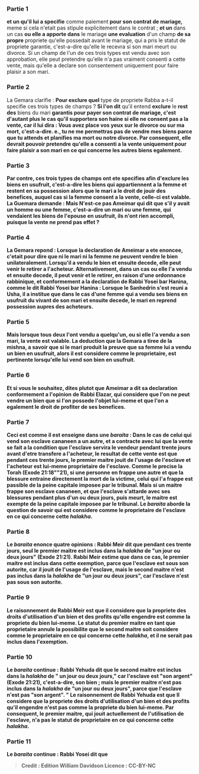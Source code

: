 
### Partie 1
<b>et un qu'il lui a specifie</b> comme paiement <b>pour son contrat de mariage,</b> meme si cela n'etait pas stipule explicitement dans le contrat ; <b>et un</b> dans un cas <b>ou elle a apporte dans</b> le mariage <b>une evaluation</b> d'un champ <b>de sa propre</b> propriete qu'elle possedait avant le mariage, qui a pris le statut de propriete garantie, c'est-a-dire qu'elle le recevra si son mari meurt ou divorce. Si un champ de l'un de ces trois types est vendu avec son approbation, elle peut pretendre qu'elle n'a pas vraiment consenti a cette vente, mais qu'elle a declare son consentement uniquement pour faire plaisir a son mari.

### Partie 2
La Gemara clarifie : <b>Pour exclure quel</b> type de propriete Rabba a-t-il specifie ces trois types de champs ? <b>Si l'on dit</b> qu'il entend <b>exclure</b> le <b>rest des</b> biens du mari <b>garantis pour payer son contrat de mariage, c'est <b>d'autant plus</b> le cas <b>qu'il supportera</b> son <b>haine</b> si elle ne consent pas a la vente, <b>car il lui dira : </b> Vous <b>avez place vos yeux sur le divorce ou sur</b> ma <b>mort,</b> c'est-a-dire. e., tu ne me permettras pas de vendre mes biens parce que tu attends et planifies ma mort ou notre divorce. Par consequent, elle devrait pouvoir pretendre qu'elle a consenti a la vente uniquement pour faire plaisir a son mari en ce qui concerne les autres biens egalement.

### Partie 3
<b>Par contre,</b> ces trois types de champs ont ete specifies afin <b>d'exclure les biens en usufruit,</b> c'est-a-dire les biens qui appartiennent a la femme et restent en sa possession alors que le mari a le droit de jouir des benefices, auquel cas si la femme consent a la vente, celle-ci est valable. La Guemara demande : Mais <b>N'est-ce pas Ameimar qui dit</b> que s'il y avait <b>un homme ou une femme,</b> c'est-a-dire un mari ou une femme, <b>qui vendaient</b> les biens de l'epouse en <b>usufruit, ils n'ont rien accompli,</b> puisque la vente ne prend pas effet ?

### Partie 4
La Gemara repond : <b>Lorsque</b> la declaration <b>de Ameimar a ete enoncee,</b> c'etait pour dire que ni le mari ni la femme ne peuvent vendre le bien unilateralement. <b>Lorsqu'il a vendu</b> le bien <b>et</b> ensuite <b>decede, elle peut venir le retirer</b> a l'acheteur. <b>Alternativement,</b> dans un cas ou <b>elle l'a vendu</b> <b>et</b> ensuite <b>decede, il peut venir et le retirer, en raison d'une ordonnance rabbinique, et conformement a</b> la declaration <b>de Rabbi Yosei bar Hanina, comme le dit Rabbi Yosei bar Hanina : </b> Lorsque le Sanhedrin s'est reuni <b>a Usha, il a institue</b> que dans le cas d'une <b>femme qui a vendu</b> ses <b>biens en usufruit</b> du vivant de son mari <b>et</b> ensuite <b>decede, le mari en reprend</b> possession <b>aupres des acheteurs. </b>

### Partie 5
<b>Mais lorsque tous deux l'ont vendu a quelqu'un, ou si elle l'a vendu a</b> son mari, <b>la vente est valable.</b> La deduction que la Gemara a tiree de la mishna, a savoir que si le mari produit la preuve que sa femme lui a vendu un bien en usufruit, alors il est considere comme le proprietaire, est pertinente lorsqu'elle lui vend son bien en usufruit.

### Partie 6
<b>Et si vous le souhaitez, dites</b> plutot que <b>Ameimar a dit</b> sa declaration <b>conformement</b> a l'opinion de <b>Rabbi Elazar,</b> qui considere que l'on ne peut vendre un bien que si l'on possede l'objet lui-meme et que l'on a egalement le droit de profiter de ses benefices.

### Partie 7
Ceci est <b>comme il est enseigne</b> dans une <i>baraita</i> : Dans le cas de <b>celui qui vend son</b> <b>esclave cananeen</b> a un autre, <b>et a contracte avec lui</b> que la vente se fait <b>a la condition que</b> l'esclave <b>servira</b> le vendeur pendant <b>trente jours</b> avant d'etre transfere a l'acheteur, le resultat de cette vente est que pendant ces trente jours, le premier maitre jouit de l'usage de l'esclave et l'acheteur est lui-meme proprietaire de l'esclave. Comme le precise la Torah (Exode 21:18""21), si une personne en frappe une autre et que la blessure entraine directement la mort de la victime, celui qui l'a frappe est passible de la peine capitale imposee par le tribunal. Mais si un maitre frappe son esclave cananeen, et que l'esclave s'attarde avec ses blessures pendant plus d'un ou deux jours, puis meurt, le maitre est exempte de la peine capitale imposee par le tribunal. Le <i>baraita</i> aborde la question de savoir qui est considere comme le proprietaire de l'esclave en ce qui concerne cette <i>halakha</i>.

### Partie 8
Le <i>baraita</i> enonce quatre opinions : <b>Rabbi Meir dit</b> que pendant ces trente jours, seul <b>le premier</b> maitre <b>est</b> inclus <b>dans</b> la <b><i>halakha</i></b> de <b>"un jour ou deux jours"</b> (Exode 21:21). Rabbi Meir estime que dans ce cas, le premier maitre est inclus dans cette exemption, <b>parce que</b> l'esclave <b>est sous son</b> autorite, car il jouit de l'usage de l'esclave, <b>mais le second</b> maitre <b>n'est pas</b> inclus <b>dans</b> la <b><i>halakha</i></b> de <b>"un jour ou deux jours", car</b> l'esclave <b>n'est pas sous son</b> autorite.

### Partie 9
Le raisonnement de Rabbi Meir est que <b>il considere</b> que la <b>propriete</b> des droits d'utilisation d'un bien et des <b>profits</b> qu'elle engendre est <b>comme la propriete du bien lui-meme.</b> Le statut du premier maitre en tant que proprietaire annule la possibilite que le second maitre soit considere comme le proprietaire en ce qui concerne cette <i>halakha</i>, et il ne serait pas inclus dans l'exemption.

### Partie 10
Le <i>baraita</i> continue : <b>Rabbi Yehuda dit</b> que <b>le second</b> maitre <b>est</b> inclus <b>dans</b> la <b><i>halakha</i></b> de <b>" un jour ou deux jours," car</b> l'esclave <b>est "son argent"</b> (Exode 21:21), c'est-a-dire, son bien ; mais <b>le premier</b> maitre n'est <b>pas</b> inclus <b>dans</b> la <b><i>halakha</i></b> de <b>"un jour ou deux jours", parce que</b> l'esclave <b>n'est pas "son argent". "</b> Le raisonnement de Rabbi Yehuda est que <b>Il considere</b> que la <b>propriete</b> des droits d'utilisation d'un bien et des <b>profits</b> qu'il engendre n'est <b>pas comme la propriete du bien lui-meme.</b> Par consequent, le premier maitre, qui jouit actuellement de l'utilisation de l'esclave, n'a pas le statut de proprietaire en ce qui concerne cette <i>halakha</i>.

### Partie 11
Le <i>baraita</i> continue : <b>Rabbi Yosei dit</b> que

>Credit : Edition William Davidson
>Licence : CC-BY-NC